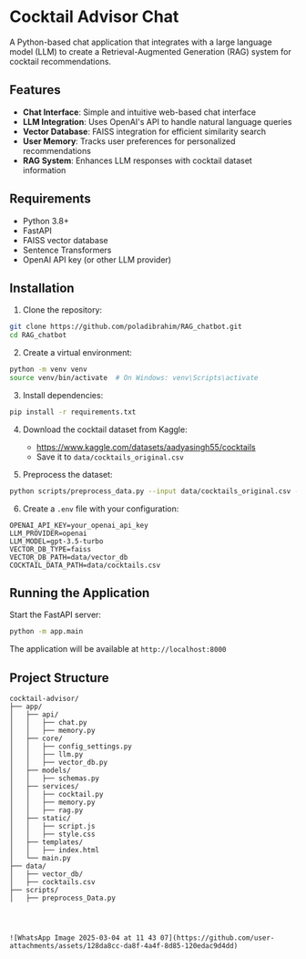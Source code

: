 # Cocktail Advisor Chat

A Python-based chat application that integrates with a large language model (LLM) to create a Retrieval-Augmented Generation (RAG) system for cocktail recommendations.

## Features

- **Chat Interface**: Simple and intuitive web-based chat interface
- **LLM Integration**: Uses OpenAI's API to handle natural language queries
- **Vector Database**: FAISS integration for efficient similarity search
- **User Memory**: Tracks user preferences for personalized recommendations
- **RAG System**: Enhances LLM responses with cocktail dataset information

## Requirements

- Python 3.8+
- FastAPI
- FAISS vector database
- Sentence Transformers
- OpenAI API key (or other LLM provider)

## Installation

1. Clone the repository:
```bash
git clone https://github.com/poladibrahim/RAG_chatbot.git
cd RAG_chatbot
```

2. Create a virtual environment:
```bash
python -m venv venv
source venv/bin/activate  # On Windows: venv\Scripts\activate
```

3. Install dependencies:
```bash
pip install -r requirements.txt
```

4. Download the cocktail dataset from Kaggle:
   - https://www.kaggle.com/datasets/aadyasingh55/cocktails
   - Save it to `data/cocktails_original.csv`

5. Preprocess the dataset:
```bash
python scripts/preprocess_data.py --input data/cocktails_original.csv --output data/cocktails.csv
```

6. Create a `.env` file with your configuration:
```
OPENAI_API_KEY=your_openai_api_key
LLM_PROVIDER=openai
LLM_MODEL=gpt-3.5-turbo
VECTOR_DB_TYPE=faiss
VECTOR_DB_PATH=data/vector_db
COCKTAIL_DATA_PATH=data/cocktails.csv
```

## Running the Application

Start the FastAPI server:
```bash
python -m app.main
```

The application will be available at `http://localhost:8000`

## Project Structure

```
cocktail-advisor/
├── app/
│   ├── api/             
│   │   ├── chat.py
│   │   ├── memory.py
│   ├── core/  
│   │   ├── config_settings.py
│   │   ├── llm.py
│   │   ├── vector_db.py
│   ├── models/          
│   │   ├── schemas.py
│   ├── services/        
│   │   ├── cocktail.py
│   │   ├── memory.py
│   │   ├── rag.py
│   ├── static/         
│   │   ├── script.js
│   │   ├── style.css
│   ├── templates/
│   │   ├── index.html
│   └── main.py
├── data/
│   ├── vector_db/
│   ├── cocktails.csv
├── scripts/
│   ├── preprocess_Data.py




![WhatsApp Image 2025-03-04 at 11 43 07](https://github.com/user-attachments/assets/128da8cc-da8f-4a4f-8d85-120edac9d4dd)





